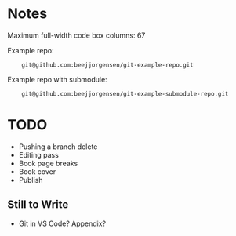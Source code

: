 # Notes

Maximum full-width code box columns: 67

Example repo:
```
    git@github.com:beejjorgensen/git-example-repo.git
```

Example repo with submodule:
```
    git@github.com:beejjorgensen/git-example-submodule-repo.git
```

# TODO

* Pushing a branch delete
* Editing pass
* Book page breaks
* Book cover
* Publish

## Still to Write

* Git in VS Code? Appendix?
